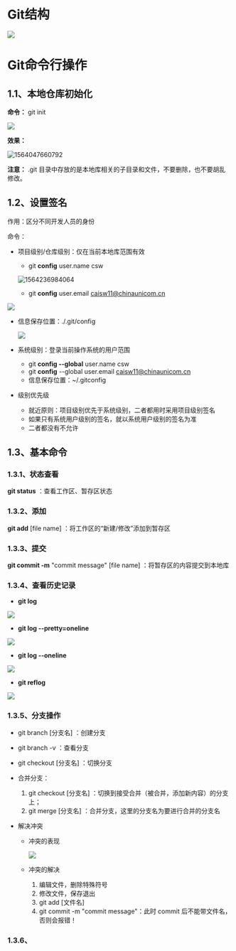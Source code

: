 # Git结构

![](D:\File\studyNote\开发工具\Git\images\搜狗截图20190728221533.png)

# Git命令行操作

## 1.1、本地仓库初始化

**命令：** git init

![](D:\File\学习笔记\开发工具\Git\images\1564043444(1).jpg)

**效果：**

![1564047660792](C:\Users\csw\AppData\Roaming\Typora\typora-user-images\1564047660792.png)

**注意：** .git 目录中存放的是本地库相关的子目录和文件，不要删除，也不要胡乱修改。

## 1.2、设置签名

作用：区分不同开发人员的身份

命令：

- 项目级别/仓库级别：仅在当前本地库范围有效	
  - git **config** user.name csw

  ![1564236984064](D:\File\学习笔记\开发工具\Git\images\1564236984064.png)

  - git **config** user.email caisw11@chinaunicom.cn
  

![](D:\File\学习笔记\开发工具\Git\images\搜狗截图20190727221857.png)

  - 信息保存位置：./.git/config
  
    ![](D:\File\学习笔记\开发工具\Git\images\搜狗截图20190727221938.png)
  
- 系统级别：登录当前操作系统的用户范围

  - git **config --global** user.name csw
  - git **config** --global user.email caisw11@chinaunicom.cn
  - 信息保存位置：~/.gitconfig

- 级别优先级

  - 就近原则：项目级别优先于系统级别，二者都用时采用项目级别签名
  - 如果只有系统用户级别的签名，就以系统用户级别的签名为准
  - 二者都没有不允许

## 1.3、基本命令

### 1.3.1、状态查看

**git status** ：查看工作区、暂存区状态

### 1.3.2、添加

**git add** [file name] ：将工作区的“新建/修改”添加到暂存区

### 1.3.3、提交

**git commit -m** "commit message" [file name] ：将暂存区的内容提交到本地库

### 1.3.4、查看历史记录

- **git log** 

![](D:\File\studyNote\开发工具\Git\images\搜狗截图20190728224404.png)

- **git log --pretty=oneline**

![](D:\File\studyNote\开发工具\Git\images\搜狗截图20190728224603.png)

- **git log --oneline**

![](D:\File\studyNote\开发工具\Git\images\搜狗截图20190728224656.png)

- **git reflog**

![](D:\File\studyNote\开发工具\Git\images\搜狗截图20190728225127.png)

### 1.3.5、分支操作

- git branch [分支名] ：创建分支
- git branch -v ：查看分支
- git checkout [分支名] ：切换分支
- 合并分支：
  1. git checkout [分支名] ：切换到接受合并（被合并，添加新内容）的分支上；
  2. git merge [分支名] ：合并分支，这里的分支名为要进行合并的分支名

- 解决冲突

  - 冲突的表现

    ![](D:\File\studyNote\开发工具\Git\images\搜狗截图20190728230046.png)

  - 冲突的解决
    1. 编辑文件，删除特殊符号
    2. 修改文件，保存退出
    3. git add [文件名]
    4. git commit -m "commit message"：此时 commit 后不能带文件名，否则会报错！

### 1.3.6、

